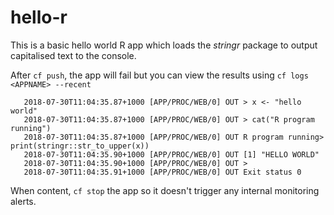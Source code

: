 # hello-r
This is a basic hello world R app which loads the *stringr* package to output capitalised text to the console.

After `cf push`, the app will fail but you can view the results using `cf logs <APPNAME> --recent` 

```
   2018-07-30T11:04:35.87+1000 [APP/PROC/WEB/0] OUT > x <- "hello world"
   2018-07-30T11:04:35.87+1000 [APP/PROC/WEB/0] OUT > cat("R program running")
   2018-07-30T11:04:35.87+1000 [APP/PROC/WEB/0] OUT R program running> print(stringr::str_to_upper(x))
   2018-07-30T11:04:35.90+1000 [APP/PROC/WEB/0] OUT [1] "HELLO WORLD"
   2018-07-30T11:04:35.90+1000 [APP/PROC/WEB/0] OUT > 
   2018-07-30T11:04:35.91+1000 [APP/PROC/WEB/0] OUT Exit status 0
```

When content, `cf stop` the app so it doesn't trigger any internal monitoring alerts.
